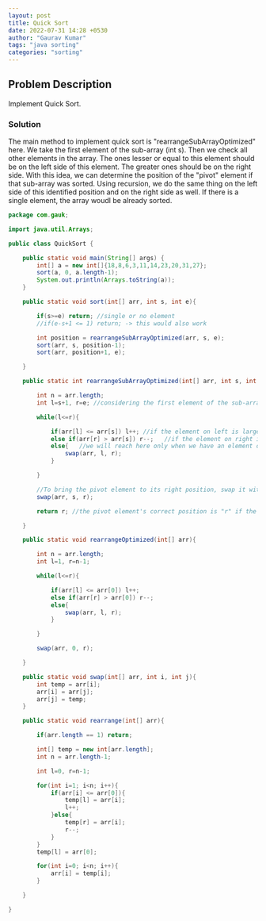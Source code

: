 ```yaml
---
layout: post
title: Quick Sort
date: 2022-07-31 14:28 +0530
author: "Gaurav Kumar"
tags: "java sorting"
categories: "sorting"
---
```


## Problem Description

Implement Quick Sort.

### Solution

The main method to implement quick sort is "rearrangeSubArrayOptimized" here. We take the first element of the sub-array (int s). Then we check all other elements in the array. The ones lesser or equal to this element should be on the left side of this element. The greater ones should be on the right side. With this idea, we can determine the position of the "pivot" element if that sub-array was sorted. Using recursion, we do the same thing on the left side of this identified position and on the right side as well. If there is a single element, the array woudl be already sorted.

```java
package com.gauk;

import java.util.Arrays;

public class QuickSort {

    public static void main(String[] args) {
        int[] a = new int[]{18,8,6,3,11,14,23,20,31,27};
        sort(a, 0, a.length-1);
        System.out.println(Arrays.toString(a));
    }

    public static void sort(int[] arr, int s, int e){

        if(s>=e) return; //single or no element
        //if(e-s+1 <= 1) return; -> this would also work

        int position = rearrangeSubArrayOptimized(arr, s, e);
        sort(arr, s, position-1);
        sort(arr, position+1, e);

    }

    public static int rearrangeSubArrayOptimized(int[] arr, int s, int e){

        int n = arr.length;
        int l=s+1, r=e; //considering the first element of the sub-array as pivot

        while(l<=r){

            if(arr[l] <= arr[s]) l++; //if the element on left is larger than pivot, move forward
            else if(arr[r] > arr[s]) r--;   //if the element on right is larger than pivot, move backward
            else{   //we will reach here only when we have an element on index L which is larger than pivot and another element at index R which is smaller than pivot. Simple, swap these two elements. 
                swap(arr, l, r);
            }

        }

        //To bring the pivot element to its right position, swap it with index R. (We can also swap with L-1)
        swap(arr, s, r);

        return r; //the pivot element's correct position is "r" if the complete array is sorted

    }

    public static void rearrangeOptimized(int[] arr){

        int n = arr.length;
        int l=1, r=n-1;

        while(l<=r){

            if(arr[l] <= arr[0]) l++;
            else if(arr[r] > arr[0]) r--;
            else{
                swap(arr, l, r);
            }

        }

        swap(arr, 0, r);

    }

    public static void swap(int[] arr, int i, int j){
        int temp = arr[i];
        arr[i] = arr[j];
        arr[j] = temp;
    }

    public static void rearrange(int[] arr){

        if(arr.length == 1) return;

        int[] temp = new int[arr.length];
        int n = arr.length-1;

        int l=0, r=n-1;

        for(int i=1; i<n; i++){
            if(arr[i] <= arr[0]){
                temp[l] = arr[i];
                l++;
            }else{
                temp[r] = arr[i];
                r--;
            }
        }
        temp[l] = arr[0];

        for(int i=0; i<n; i++){
            arr[i] = temp[i];
        }

    }

}
```

